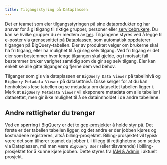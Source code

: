 ```yaml
---
title: Tilgangsstyring på Dataplassen
---
```


Det er teamet som eier tilgangsstyringen på sine dataprodukter og har ansvar for å gi tilgang til riktige grupper, personer eller [servicebrukere](../dataplassen/lag-serviceaccount.md). Du kan se hvilke grupper du er medlem av [her](https://groups.google.com/my-groups). Tilgangene styres ved å legge til e-poster via grensesnittet på [Dataplassen](https://data.intern.nav.no), som automatisk oppdaterer tilgangen på BigQuery-tabellen. Eier av produktet velger om brukerne skal ha fri tilgang, eller ha mulighet til å gi seg selv tilgang. Ved fri tilgang er det eier som bestemmer hvor lenge tilgangen skal gjelde, og i motsatt fall bestemmer bruker varighet samtidig som de gir seg selv tilgang. Eier kan enkelt se alle gitte tilganger og fjerne dem ved behov.

Tilganger som gis via dataplassen er `BigQuery Data Viewer` på tabellnivå og `BigQuery Metadata Viewer` på datasettnivå. Disse sørger for at du kan henholdsvis lese tabellen og se metadata om datasettet tabellen ligger i. Merk at `BigQuery Metadata Viewer` vil eksponere metadata om alle tabeller i datasettet, men gir ikke mulighet til å se datainnholdet i de andre tabellene.

## Andre rettigheter du trenger

Ved en spørring i BigQuery er det to gcp-prosjekter å holde styr på. Det første er der tabellen tabellen ligger, og det andre er der jobben kjøres og kostnadene registreres, altså billing-prosjektet. Billing-prosjektet vil typisk være det som tilhører teamet du jobber i. I tillegg til rettighetene som settes via Dataplassen, må man være `BigQuery User` (eller tilsvarende) i billing-prosjektet for å kunne kjøre jobben. Dette styres fra [IAM & Admin](https://console.cloud.google.com/iam-admin) i aktuelt prosjekt.    
